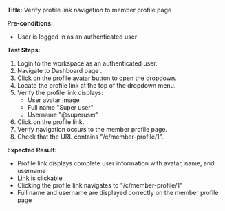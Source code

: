 **Title:** Verify profile link navigation to member profile page

**Pre-conditions:**
* User is logged in as an authenticated user

**Test Steps:**
1. Login to the workspace as an authenticated user.
2. Navigate to Dashboard page .
3. Click on the profile avatar button to open the dropdown.
4. Locate the profile link at the top of the dropdown menu.
5. Verify the profile link displays:
   - User avatar image
   - Full name "Super user"
   - Username "@superuser"
6. Click on the profile link.
7. Verify navigation occurs to the member profile page.
8. Check that the URL contains "/c/member-profile/1".

**Expected Result:**
* Profile link displays complete user information with avatar, name, and username
* Link is clickable
* Clicking the profile link navigates to "/c/member-profile/1"
* Full name and username are displayed correctly on the member profile page